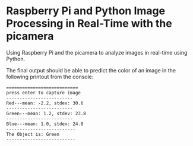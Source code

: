 # Raspberry Pi and Python Image Processing in Real-Time with the picamera
Using Raspberry Pi and the picamera to analyze images in real-time using Python.

The final output should be able to predict the color of an image in the following printout from the console:

```
===========================
press enter to capture image
-------------------------
Red---mean: -2.2, stdev: 30.6
-------------------------
Green---mean: 1.2, stdev: 23.8
-------------------------
Blue---mean: 1.0, stdev: 24.8
--------------------------
The Object is: Green
--------------------------
```
